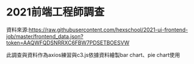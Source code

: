 # 2021前端工程師調查
資料來源:https://raw.githubusercontent.com/hexschool/2021-ui-frontend-job/master/frontend_data.json?token=AAQWFQDSNRRXC6FBW7PDSETBOESVW

此調查與資料作為axios練習與c3.js依據資料繪製bar chart、pie chart使用

